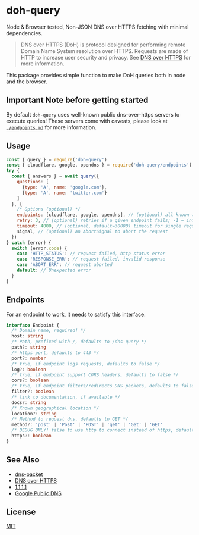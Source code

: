 # doh-query

Node & Browser tested, Non-JSON DNS over HTTPS fetching with minimal dependencies.

> DNS over HTTPS (DoH) is protocol designed for performing remote Domain Name System
> resolution over HTTPS. Requests are made of HTTP to increase user security and privacy.
> See [DNS over HTTPS](https://en.wikipedia.org/wiki/DNS_over_HTTPS) for more
> information.

This package provides simple function to make DoH queries both in node and the browser.

## Important Note before getting started

By default `doh-query` uses well-known public dns-over-https servers to execute
queries! These servers come with caveats, please look at [`./endpoints.md`](./endpoints)
for more information.

## Usage

```js
const { query } = require('doh-query')
const { cloudflare, google, opendns } = require('doh-query/endpoints')
try {
  const { answers } = await query({
    questions: [
      {type: 'A', name: 'google.com'},
      {type: 'A', name: 'twitter.com'}
    ]
  }, {
    /* Options (optional) */
    endpoints: [cloudflare, google, opendns], // (optional) all known working unfiltered endpoints
    retry: 3, // (optional) retries if a given endpoint fails; -1 = infinite retries; 0 = no retry
    timeout: 4000, // (optional, default=30000) timeout for single requests
    signal, // (optional) an AbortSignal to abort the request
  })
} catch (error) {
  switch (error.code) {
    case 'HTTP_STATUS': // request failed, http status error
    case 'RESPONSE_ERR': // request failed, invalid response
    case 'ABORT_ERR': // request aborted
    default: // Unexpected error
  }
}
```

## Endpoints

For an endpoint to work, it needs to satisfy this interface:

```typescript
interface Endpoint {
  /* Domain name, required! */
  host: string
  /* Path, prefixed with /, defaults to /dns-query */
  path?: string
  /* https port, defaults to 443 */
  port?: number
  /* true, if endpoint logs requests, defaults to false */
  log?: boolean
  /* true, if endpoint support CORS headers, defaults to false */
  cors?: boolean
  /* true, if endpoint filters/redirects DNS packets, defaults to false */
  filter?: boolean
  /* link to documentation, if available */
  docs?: string
  /* Known geographical location */
  location?: string
  /* Method to request dns, defaults to GET */
  method?: 'post' | 'Post' | 'POST' | 'get' | 'Get' | 'GET'
  /* DEBUG ONLY! false to use http to connect instead of https, defaults to true */
  https?: boolean
}
```

## See Also

- [dns-packet](https://github.com/mafintosh/dns-packet)
- [DNS over HTTPS](https://en.wikipedia.org/wiki/DNS_over_HTTPS)
- [1.1.1.1](https://developers.cloudflare.com/1.1.1.1/dns-over-https/)
- [Google Public DNS](https://dns.google.com/)

## License

[MIT](./LICENSE)
